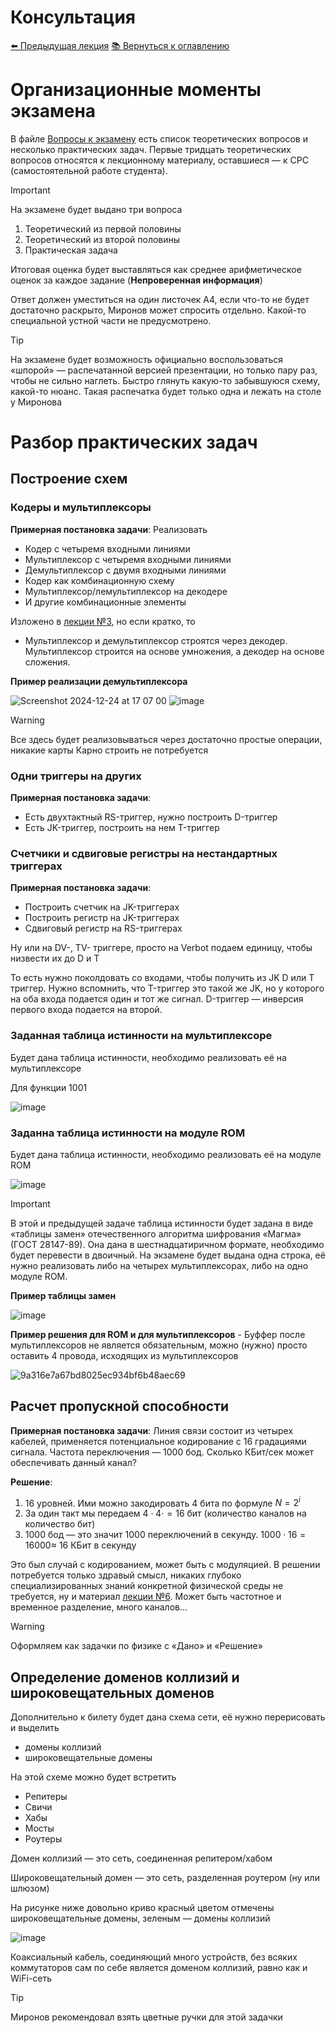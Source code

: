 # Консультация
[⬅️ Предыдущая лекция](../Lectures/lecture-6.md)
[📚 Вернуться к оглавлению](../README.md)


# Организационные моменты экзамена
В файле [Вопросы к экзамену](exam_tasks.md) есть список теоретических вопросов и несколько практических задач. Первые тридцать теоретических вопросов относятся к лекционному материалу, оставшиеся — к СРС (самостоятельной работе студента). 

> [!important]
> На экзамене будет выдано три вопроса
> 1. Теоретический из первой половины
> 2. Теоретический из второй половины
> 3. Практическая задача

Итоговая оценка будет выставляться как среднее арифметическое оценок за каждое задание (**Непроверенная информация**)

Ответ должен уместиться на один листочек А4, если что-то не будет достаточно раскрыто, Миронов может спросить отдельно. Какой-то специальной устной части не предусмотрено.

> [!tip]
> На экзамене будет возможность официально воспользоваться «шпорой» — распечатанной версией презентации, но только пару раз, чтобы не сильно наглеть.
> Быстро глянуть какую-то забывшуюся схему, какой-то нюанс.
> Такая распечатка будет только одна и лежать на столе у Миронова

# Разбор практических задач
## Построение схем
### Кодеры и мультиплексоры
**Примерная постановка задачи**: 
Реализовать
- Кодер с четыремя входными линиями
- Мультиплексор с четыремя входными линиями
- Демультиплексор с двумя входными линиями
- Кодер как комбинационную схему
- Мультиплексор/лемультиплексор на декодере
- И другие комбинационные элементы

Изложено в [лекции №3](../Lectures/lecture-3.md), но если кратко, то
- Мультиплексор и демультиплексор строятся через декодер. Мультиплексор строится на основе умножения, а декодер на основе сложения. 

**Пример реализации демультиплексора**

![Screenshot 2024-12-24 at 17 07 00](https://github.com/user-attachments/assets/9d479c87-3f6e-41aa-b9f1-50ea83077555)
![image](https://github.com/user-attachments/assets/072ab724-349d-4cc3-bbb0-9d4aede99d3e)

> [!warning]
> Все здесь будет реализовываться через достаточно простые операции, никакие карты Карно строить не потребуется

### Одни триггеры на других
**Примерная постановка задачи**: 
- Есть двухтактный RS-триггер, нужно построить D-триггер
- Есть JK-триггер, построить на нем T-триггер

### Счетчики и сдвиговые регистры на нестандартных триггерах
**Примерная постановка задачи**: 
- Построить счетчик на JK-триггерах
- Построить регистр на JK-триггерах
- Сдвиговый регистр на RS-триггерах

Ну или на DV-, TV- триггере, просто на Verbot подаем единицу, чтобы низвести их до D и T

То есть нужно поколдовать со входами, чтобы получить из JK D или T триггер. Нужно вспомнить, что T-триггер это такой же JK, но у которого на оба входа подается один и тот же сигнал. D-триггер — инверсия первого входа подается на второй. 

### Заданная таблица истинности на мультиплексоре
Будет дана таблица истинности, необходимо реализовать её на мультиплексоре

Для функции 1001

![image](https://github.com/user-attachments/assets/dd495a39-bca9-424b-aa16-baf290812a07)


### Заданна таблица истинности на модуле ROM
Будет дана таблица истинности, необходимо реализовать её на модуле ROM

![image](https://github.com/user-attachments/assets/ba447b80-1217-45ac-8661-01f0ad546c1c)

>[!important]
>В этой и предыдущей задаче таблица истинности будет задана в виде «таблицы замен» отечественного алгоритма шифрования «Магма» (ГОСТ 28147-89). Она дана в шестнадцатиричном формате, необходимо будет перевести в двоичный. На экзамене будет выдана одна строка, её нужно реализовать либо на четырех мультиплексорах, либо на одно модуле ROM.
>
> **Пример таблицы замен**
>
>![image](https://github.com/user-attachments/assets/c13384c0-cc66-4263-870d-be3c91e583ff)

**Пример решения для ROM и для мультиплексоров** - Буффер после мультиплексоров не является обязательным, можно (нужно) просто оставить 4 провода, исходящих из мультиплексоров

![9a316e7a67bd8025ec934bf6b48aec69](https://github.com/user-attachments/assets/8a8431e4-9f9f-47d6-8322-47c07e94b2e5)



## Расчет пропускной способности
**Примерная постановка задачи**: 
Линия связи состоит из четырех кабелей, применяется потенциальное кодирование с 16 градациями сигнала. Частота переключения — 1000 бод. Сколько КБит/сек может обеспечивать данный канал?

**Решение**:
1) 16 уровней. Ими можно закодировать 4 бита по формуле $N = 2^{i}$
2) За один такт мы передаем $4 \cdot 4 \cdot = 16$ бит (количество каналов на количество бит)
3) 1000 бод — это значит 1000 переключений в секунду. $1000 \cdot 16 = 16000 \approx$  16 КБит в секунду

Это был случай с кодированием, может быть с модуляцией. В решении потребуется только здравый смысл, никаких глубоко специализированных знаний конкретной физической среды не требуется, ну и материал [лекции №6](../Lectures/lecture-6.md). Может быть частотное и временное разделение, много каналов…

>[!warning]
> Оформляем как задачки по физике с «Дано» и «Решение»

## Определение доменов коллизий и широковещательных доменов
Дополнительно к билету будет дана схема сети, её нужно перерисовать и выделить 
- домены коллизий
- широковещательные домены

На этой схеме можно будет встретить
- Репитеры
- Свичи
- Хабы
- Мосты
- Роутеры

Домен коллизий — это сеть, соединенная репитером/хабом

Широковещательный домен — это сеть, разделенная роутером (ну или шлюзом)

На рисунке ниже довольно криво красный цветом отмечены широковещательные домены, зеленым — домены коллизий

![image](https://github.com/user-attachments/assets/a05d46e2-15cf-4ef9-928e-455e290dbf86)

Коаксиальный кабель, соединяющий много устройств, без всяких коммутаторов сам по себе является доменом коллизий, равно как и WiFi-сеть

>[!tip]
>Миронов рекомендовал взять цветные ручки для этой задачки
